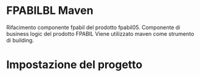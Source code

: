# FPABILBL Maven 

Rifacimento componente fpabil del prodotto fpabil05.
Componente di business logic del prodotto FPABIL
Viene utilizzato maven come strumento di building.

# Impostazione del progetto









